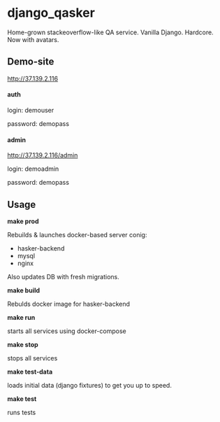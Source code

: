# django_qasker

Home-grown stackeoverflow-like QA service. Vanilla Django. Hardcore. Now with avatars.


## Demo-site

http://37.139.2.116

#### auth
login: demouser

password: demopass

#### admin
http://37.139.2.116/admin

login: demoadmin

password: demopass

## Usage

**make prod**

Rebuilds & launches docker-based server conig:
- hasker-backend
- mysql
- nginx

Also updates DB with fresh migrations.

**make build**

Rebulds docker image for hasker-backend

**make run**

starts all services using docker-compose

**make stop**

stops all services

**make test-data**

loads initial data (django fixtures) to get you up to speed.

**make test**

runs tests